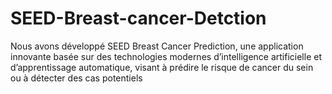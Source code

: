# SEED-Breast-cancer-Detction
Nous avons développé SEED Breast Cancer Prediction, une application innovante basée sur des technologies modernes d’intelligence artificielle et d’apprentissage automatique, visant à prédire le risque de cancer du sein ou à détecter des cas potentiels
